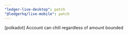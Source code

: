 ```yaml
---
"ledger-live-desktop": patch
"@ledgerhq/live-mobile": patch
---
```


[polkadot] Account can chill regardless of amount bounded
